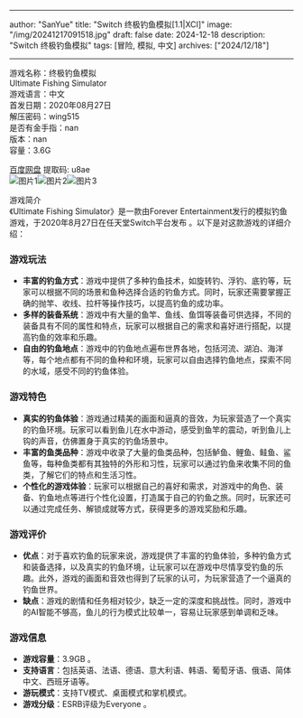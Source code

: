
---
author: "SanYue"
title: "Switch 终极钓鱼模拟[1.1|XCI]"
image: "/img/20241217091518.jpg"
draft: false
date: 2024-12-18
description: "Switch 终极钓鱼模拟"
tags: [冒险, 模拟, 中文]
archives: ["2024/12/18"]

---

游戏名称：终极钓鱼模拟   
Ultimate Fishing Simulator    
游戏语言：中文  
首发日期：2020年08月27日  
解压密码：wing515  
是否有金手指：nan  
版本：nan   
容量：3.6G

[百度网盘](https://pan.baidu.com/s/116jTJBvQmJrv--xMrMUFyg) 提取码: u8ae  
![图片1](/img/99950b.jpg)![图片2](/img/8ed42d.jpg)![图片3](/img/08f8ab.jpg)  

游戏简介  
《Ultimate Fishing Simulator》是一款由Forever Entertainment发行的模拟钓鱼游戏，于2020年8月27日在任天堂Switch平台发布 。以下是对这款游戏的详细介绍：

### 游戏玩法
- **丰富的钓鱼方式**：游戏中提供了多种钓鱼技术，如旋转钓、浮钓、底钓等，玩家可以根据不同的场景和鱼种选择合适的钓鱼方式。同时，玩家还需要掌握正确的抛竿、收线、拉杆等操作技巧，以提高钓鱼的成功率。
- **多样的装备系统**：游戏中有大量的鱼竿、鱼线、鱼饵等装备可供选择，不同的装备具有不同的属性和特点，玩家可以根据自己的需求和喜好进行搭配，以提高钓鱼的效率和乐趣。
- **自由的钓鱼地点**：游戏中的钓鱼地点遍布世界各地，包括河流、湖泊、海洋等，每个地点都有不同的鱼种和环境，玩家可以自由选择钓鱼地点，探索不同的水域，感受不同的钓鱼体验。

### 游戏特色
- **真实的钓鱼体验**：游戏通过精美的画面和逼真的音效，为玩家营造了一个真实的钓鱼环境。玩家可以看到鱼儿在水中游动，感受到鱼竿的震动，听到鱼儿上钩的声音，仿佛置身于真实的钓鱼场景中。
- **丰富的鱼类品种**：游戏中收录了大量的鱼类品种，包括鲈鱼、鲤鱼、鲑鱼、鲨鱼等，每种鱼类都有其独特的外形和习性，玩家可以通过钓鱼来收集不同的鱼类，了解它们的特点和生活习性。
- **个性化的游戏体验**：玩家可以根据自己的喜好和需求，对游戏中的角色、装备、钓鱼地点等进行个性化设置，打造属于自己的钓鱼之旅。同时，玩家还可以通过完成任务、解锁成就等方式，获得更多的游戏奖励和乐趣。

### 游戏评价
- **优点**：对于喜欢钓鱼的玩家来说，游戏提供了丰富的钓鱼体验，多种钓鱼方式和装备选择，以及真实的钓鱼环境，让玩家可以在游戏中尽情享受钓鱼的乐趣。此外，游戏的画面和音效也得到了玩家的认可，为玩家营造了一个逼真的钓鱼世界。
- **缺点**：游戏的剧情和任务相对较少，缺乏一定的深度和挑战性。同时，游戏中的AI智能不够高，鱼儿的行为模式比较单一，容易让玩家感到单调和乏味。

### 游戏信息
- **游戏容量**：3.9GB 。
- **支持语言**：包括英语、法语、德语、意大利语、韩语、葡萄牙语、俄语、简体中文、西班牙语等。
- **游玩模式**：支持TV模式、桌面模式和掌机模式。
- **游戏分级**：ESRB评级为Everyone 。
